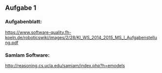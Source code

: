 ## Aufgabe 1

### Aufgabenblatt:
https://www.software-quality.fh-koeln.de/roboticswiki/images/2/28/KI_WS_2014_2015_MS_I_Aufgabenstellung.pdf

### Samlam Software:
http://reasoning.cs.ucla.edu/samiam/index.php?h=emodels
